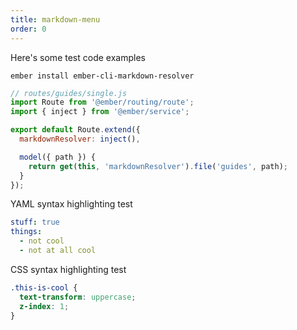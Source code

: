 ```yaml
---
title: markdown-menu
order: 0
---
```


Here's some test code examples

```shell
ember install ember-cli-markdown-resolver
```

```js
// routes/guides/single.js
import Route from '@ember/routing/route';
import { inject } from '@ember/service';

export default Route.extend({
  markdownResolver: inject(),

  model({ path }) {
    return get(this, 'markdownResolver').file('guides', path);
  }
});
```


YAML syntax highlighting test

```yaml
stuff: true
things:
  - not cool
  - not at all cool
```

CSS syntax highlighting test

```css
.this-is-cool {
  text-transform: uppercase;
  z-index: 1;
}
```
